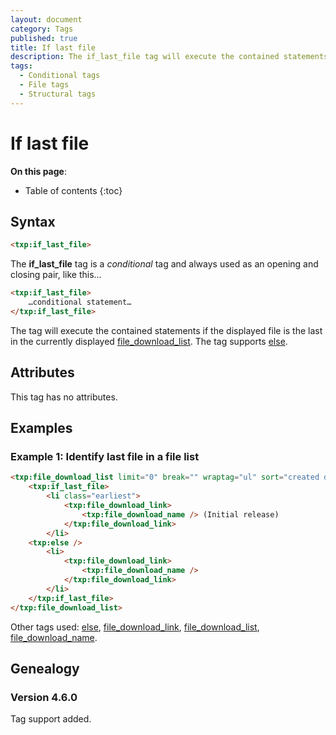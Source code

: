 ```yaml
---
layout: document
category: Tags
published: true
title: If last file
description: The if_last_file tag will execute the contained statements if the displayed file is the last in the currently displayed file download list.
tags:
  - Conditional tags
  - File tags
  - Structural tags
---
```


# If last file

**On this page**:

* Table of contents
{:toc}

## Syntax

~~~ html
<txp:if_last_file>
~~~

The **if_last_file** tag is a *conditional* tag and always used as an opening and closing pair, like this…

~~~ html
<txp:if_last_file>
    …conditional statement…
</txp:if_last_file>
~~~

The tag will execute the contained statements if the displayed file is the last in the currently displayed [file_download_list](file_download_list). The tag supports [else](else).

## Attributes

This tag has no attributes.

## Examples

### Example 1: Identify last file in a file list

~~~ html
<txp:file_download_list limit="0" break="" wraptag="ul" sort="created desc">
    <txp:if_last_file>
        <li class="earliest">
            <txp:file_download_link>
                <txp:file_download_name /> (Initial release)
            </txp:file_download_link>
        </li>
    <txp:else />
        <li>
            <txp:file_download_link>
                <txp:file_download_name />
            </txp:file_download_link>
        </li>
    </txp:if_last_file>
</txp:file_download_list>
~~~

Other tags used: [else](else), [file_download_link](file_download_link), [file_download_list](file_download_list), [file_download_name](file_download_name).

## Genealogy

### Version 4.6.0

Tag support added.
